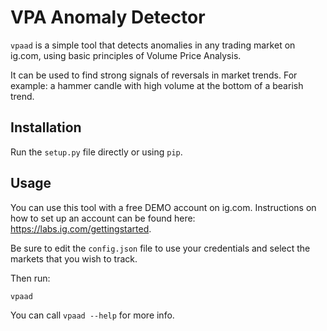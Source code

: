 VPA Anomaly Detector
====================

`vpaad` is a simple tool that detects anomalies in any trading market on
ig.com, using basic principles of Volume Price Analysis.

It can be used to find strong signals of reversals in market trends. For
example: a hammer candle with high volume at the bottom of a bearish trend.

Installation
------------

Run the `setup.py` file directly or using `pip`.

Usage
-----

You can use this tool with a free DEMO account on ig.com. Instructions on how
to set up an account can be found here: https://labs.ig.com/gettingstarted.

Be sure to edit the `config.json` file to use your credentials and select the
markets that you wish to track.

Then run:

`vpaad`

You can call `vpaad --help` for more info.
